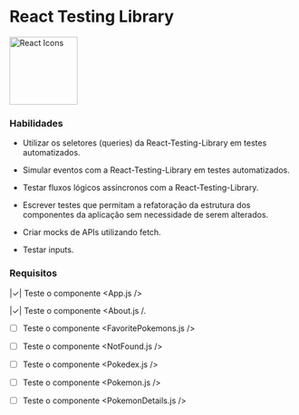 # React Testing Library
<img src="https://upload.wikimedia.org/wikipedia/commons/thumb/a/a7/React-icon.svg/1280px-React-icon.svg.png" width="120" alt="React Icons">

### Habilidades

* Utilizar os seletores (queries) da React-Testing-Library em testes automatizados.

*  Simular eventos com a React-Testing-Library em testes automatizados.

* Testar fluxos lógicos assíncronos com a React-Testing-Library.

* Escrever testes que permitam a refatoração da estrutura dos componentes da aplicação sem necessidade de serem alterados.

* Criar mocks de APIs utilizando fetch.

*  Testar inputs.

### Requisitos

|&check;| Teste o componente <App.js />

|&check;| Teste o componente <About.js /.

- [ ] Teste o componente <FavoritePokemons.js />

- [ ] Teste o componente <NotFound.js />

- [ ] Teste o componente <Pokedex.js />

- [ ] Teste o componente <Pokemon.js />

- [ ] Teste o componente <PokemonDetails.js />

<!-- |checked|unchecked|crossed|
|---|---|---|
|&check;|_|&cross;| -->
